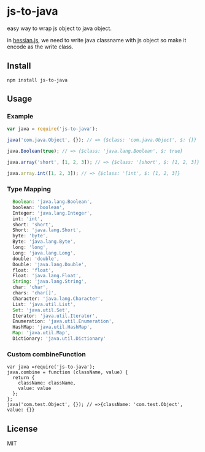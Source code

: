js-to-java
==========

easy way to wrap js object to java object.

in [hessian.js](https://github.com/dead-horse/hessian.js), we need to write java classname with js object so make it encode as the write class.

## Install

```
npm install js-to-java
```
## Usage

### Example

```js
var java = require('js-to-java');

java('com.java.Object', {}); // => {$class: 'com.java.Object', $: {}}

java.Boolean(true); // => {$class: 'java.lang.Boolean', $: true}

java.array('short', [1, 2, 3]); // => {$class: '[short', $: [1, 2, 3]}

java.array.int([1, 2, 3]); // => {$class: '[int', $: [1, 2, 3]}
```

### Type Mapping

```js
  Boolean: 'java.lang.Boolean',
  boolean: 'boolean',
  Integer: 'java.lang.Integer',
  int: 'int',
  short: 'short',
  Short: 'java.lang.Short',
  byte: 'byte',
  Byte: 'java.lang.Byte',
  long: 'long',
  Long: 'java.lang.Long',
  double: 'double',
  Double: 'java.lang.Double',
  float: 'float',
  Float: 'java.lang.Float',
  String: 'java.lang.String',
  char: 'char',
  chars: 'char[]',
  Character: 'java.lang.Character',
  List: 'java.util.List',
  Set: 'java.util.Set',
  Iterator: 'java.util.Iterator',
  Enumeration: 'java.util.Enumeration',
  HashMap: 'java.util.HashMap',
  Map: 'java.util.Map',
  Dictionary: 'java.util.Dictionary'
```

### Custom combineFunction

```
var java =require('js-to-java');
java.combine = function (className, value) {
  return {
    className: className,
    value: value
  };
};
java('com.test.Object', {}); // =>{className: 'com.test.Object', value: {}}
```

## License
MIT
